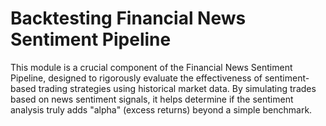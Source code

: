 # Backtesting Financial News Sentiment Pipeline

This module is a crucial component of the Financial News Sentiment Pipeline, designed to rigorously evaluate the effectiveness of sentiment-based trading strategies using historical market data. By simulating trades based on news sentiment signals, it helps determine if the sentiment analysis truly adds "alpha" (excess returns) beyond a simple benchmark.
